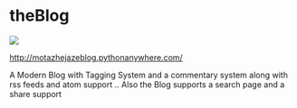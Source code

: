 # theBlog

<img src="https://mostaql.hsoubcdn.com/uploads/471854-rDAvo-1536477185-blog.png"/>




http://motazhejazeblog.pythonanywhere.com/

A Modern Blog with Tagging System and a commentary system along with rss feeds and atom support .. Also the Blog supports a search page and a share support

